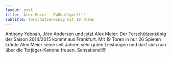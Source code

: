 ```yaml
---
layout: post
title:  Alex Meier - Fußballgott!!!
subtitle: Torschützenkönig mit 19 Toren
---
```


Anthony Yeboah, Jörn Andersen und jetzt Alex Meier: Der Torschützenkönig der Saison 2014/2015 kommt aus Frankfurt. Mit 19 Toren in nur 26 Spielen krönte Alex Meier seine seit Jahren sehr guten Leistungen und darf sich nun über die Torjäger-Kanone freuen. Sensationell!!!



